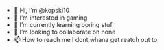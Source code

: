- 👋 Hi, I’m @kopski10
- 👀 I’m interested in gaming
- 🌱 I’m currently learning boring stuf
- 💞️ I’m looking to collaborate on none
- 📫 How to reach me I dont whana get reatch out to
